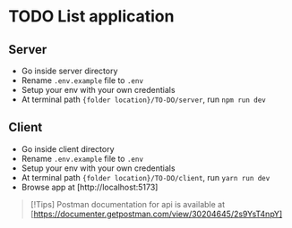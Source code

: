 # TODO List application

## Server
* Go inside server directory
* Rename `.env.example` file to `.env`
* Setup your env with your own credentials
* At terminal path `{folder location}/TO-DO/server`, run `npm run dev`

## Client
* Go inside client directory
* Rename `.env.example` file to `.env`
* Setup your env with your own credentials
* At terminal path `{folder location}/TO-DO/client`, run `yarn run dev`
* Browse app at [http://localhost:5173]

> [!Tips]
> Postman documentation for api is available at [https://documenter.getpostman.com/view/30204645/2s9YsT4npY]
